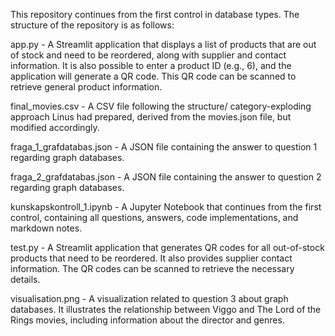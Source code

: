 This repository continues from the first control in database types. The structure of the repository is as follows:

app.py - A Streamlit application that displays a list of products that are out of stock and need to be reordered, along with supplier and contact information. It is also possible to enter a product ID (e.g., 6), and the application will generate a QR code. This QR code can be scanned to retrieve general product information.

final_movies.csv - A CSV file following the structure/ category-exploding approach Linus had prepared, derived from the movies.json file, but modified accordingly.

fraga_1_grafdatabas.json - A JSON file containing the answer to question 1 regarding graph databases.

fraga_2_grafdatabas.json - A JSON file containing the answer to question 2 regarding graph databases.

kunskapskontroll_1.ipynb - A Jupyter Notebook that continues from the first control, containing all questions, answers, code implementations, and markdown notes.

test.py - A Streamlit application that generates QR codes for all out-of-stock products that need to be reordered. It also provides supplier contact information. The QR codes can be scanned to retrieve the necessary details.

visualisation.png - A visualization related to question 3 about graph databases. It illustrates the relationship between Viggo and The Lord of the Rings movies, including information about the director and genres.
